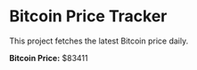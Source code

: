 # Bitcoin Price Tracker

This project fetches the latest Bitcoin price daily.

**Bitcoin Price:** $83411
